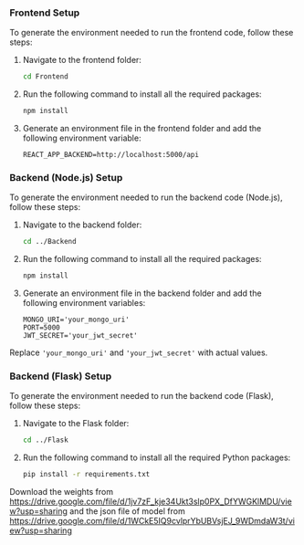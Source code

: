 ### Frontend Setup

To generate the environment needed to run the frontend code, follow these steps:

1. Navigate to the frontend folder:
    ```bash
    cd Frontend
    ```

2. Run the following command to install all the required packages:
    ```bash
    npm install
    ```

3. Generate an environment file in the frontend folder and add the following environment variable:
    ```plaintext
    REACT_APP_BACKEND=http://localhost:5000/api
    ```

### Backend (Node.js) Setup

To generate the environment needed to run the backend code (Node.js), follow these steps:

1. Navigate to the backend folder:
    ```bash
    cd ../Backend
    ```

2. Run the following command to install all the required packages:
    ```bash
    npm install
    ```

3. Generate an environment file in the backend folder and add the following environment variables:
    ```plaintext
    MONGO_URI='your_mongo_uri'
    PORT=5000
    JWT_SECRET='your_jwt_secret'
    ```

Replace `'your_mongo_uri'` and `'your_jwt_secret'` with actual values.

### Backend (Flask) Setup

To generate the environment needed to run the backend code (Flask), follow these steps:

1. Navigate to the Flask folder:
    ```bash
    cd ../Flask
    ```

2. Run the following command to install all the required Python packages:
    ```bash
    pip install -r requirements.txt
    ```

Download the weights from https://drive.google.com/file/d/1jv7zF_kje34Ukt3slp0PX_DfYWGKlMDU/view?usp=sharing and the json file of model
from https://drive.google.com/file/d/1WCkE5IQ9cvlprYbUBVsjEJ_9WDmdaW3t/view?usp=sharing